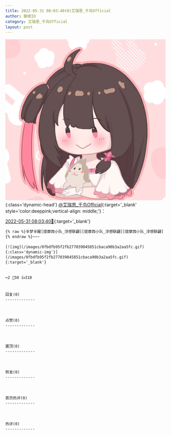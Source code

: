 ```yaml
---
title: 2022-05-31 08:03:40(0)艾瑞思_千鸟Official
author: 御坂IO
category: 艾瑞思_千鸟Official
layout: post
---
```


![img](/images/7e08840c56f251de28bdf766b647bd5fe9a5d50a.jpg){:class='dynamic-head'}
[@艾瑞思_千鸟Official](https://space.bilibili.com/1090010845/dynamic){:target='_blank' style='color:deeppink;vertical-align: middle;'}：

[2022-05-31 08:03:40🔗](https://t.bilibili.com/666222528008552452){:target='_blank'}

~~~
{% raw %}半梦半醒[提摩西小队_浮想联翩][提摩西小队_浮想联翩][提摩西小队_浮想联翩]
{% endraw %}~~~

[![img](/images/0fbdfb95f2fb277039045851cbaca90b3a2aa5fc.gif){:class='dynamic-img'}](/images/0fbdfb95f2fb277039045851cbaca90b3a2aa5fc.gif){:target='_blank'}


↪️2 💬50 👍318


回复(0)
-------------



点赞(0)
-------------



置顶(0)
-------------



转发(0)
-------------



首页热评(0)
-------------



热评(0)
-------------



